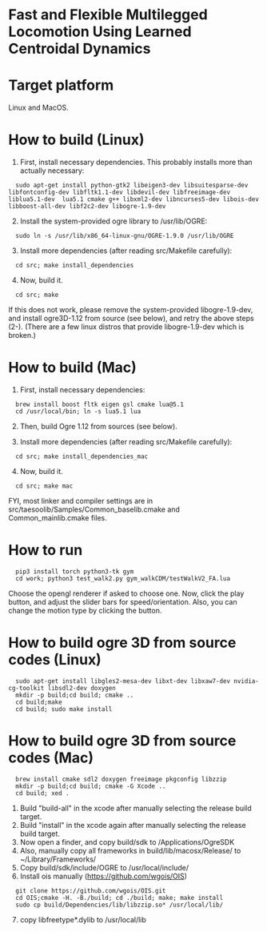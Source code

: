 # Fast and Flexible Multilegged Locomotion Using Learned Centroidal Dynamics


Target platform
=
Linux and MacOS.

How to build (Linux)
=

  1. First, install necessary dependencies. This probably installs more than actually necessary:
```
  sudo apt-get install python-gtk2 libeigen3-dev libsuitesparse-dev libfontconfig-dev libfltk1.1-dev libdevil-dev libfreeimage-dev liblua5.1-dev  lua5.1 cmake g++ libxml2-dev libncurses5-dev libois-dev libboost-all-dev libf2c2-dev libogre-1.9-dev
```
  
  2. Install the system-provided ogre library to /usr/lib/OGRE:
```
  sudo ln -s /usr/lib/x86_64-linux-gnu/OGRE-1.9.0 /usr/lib/OGRE 
```

  3. Install more dependencies (after reading src/Makefile carefully):
```
  cd src; make install_dependencies
```

  4. Now, build it.
```
  cd src; make
```

  If this does not work, please remove the system-provided libogre-1.9-dev, and install ogre3D-1.12 from source (see below), and retry the above steps (2-).
	(There are a few linux distros that provide libogre-1.9-dev which is broken.)

How to build (Mac)
=
  1. First, install necessary dependencies:
```
  brew install boost fltk eigen gsl cmake lua@5.1
  cd /usr/local/bin; ln -s lua5.1 lua
```

  2. Then, build Ogre 1.12 from sources (see below).

  3. Install more dependencies (after reading src/Makefile carefully):
```
  cd src; make install_dependencies_mac
```

  4. Now, build it.
```
  cd src; make mac
```
  FYI, most linker and compiler settings are in src/taesoolib/Samples/Common_baselib.cmake and Common_mainlib.cmake files.

How to run
= 
```
  pip3 install torch python3-tk gym
  cd work; python3 test_walk2.py gym_walkCDM/testWalkV2_FA.lua
```
   Choose the opengl renderer if asked to choose one.
   Now, click the play button, and adjust the slider bars for speed/orientation. Also, you can change the motion type by clicking the button.

How to build ogre 3D from source codes (Linux)
=
```
  sudo apt-get install libgles2-mesa-dev libxt-dev libxaw7-dev nvidia-cg-toolkit libsdl2-dev doxygen
  mkdir -p build;cd build; cmake ..
  cd build;make
  cd build; sudo make install
```

How to build ogre 3D from source codes (Mac)
=
```
  brew install cmake sdl2 doxygen freeimage pkgconfig libzzip
  mkdir -p build;cd build; cmake -G Xcode .. 
  cd build; xed .
```


 1. Build "build-all" in the xcode after manually selecting the release build target. 
 2. Build "install" in the xcode again after manually selecting the release build target. 
 3. Now open a finder, and copy build/sdk to /Applications/OgreSDK
 4. Also, manually copy all frameworks in build/lib/macosx/Release/ to ~/Library/Frameworks/
 5. Copy build/sdk/include/OGRE to /usr/local/include/
 6. Install ois manually (https://github.com/wgois/OIS)

```
  git clone https://github.com/wgois/OIS.git
  cd OIS;cmake -H. -B./build; cd ./build; make; make install
  sudo cp build/Dependencies/lib/libzzip.so* /usr/local/lib/
```
 7. copy libfreetype*.dylib to /usr/local/lib

